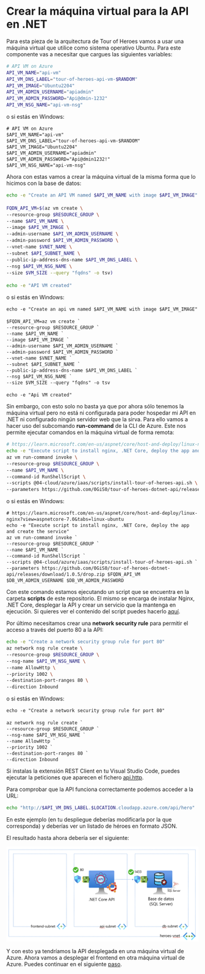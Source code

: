 # Crear la máquina virtual para la API en .NET

Para esta pieza de la arquitectura de Tour of Heroes vamos a usar una máquina virtual que utilice como sistema operativo Ubuntu. Para este componente vas a necesitar que cargues las siguientes variables:

```bash
# API VM on Azure
API_VM_NAME="api-vm"
API_VM_DNS_LABEL="tour-of-heroes-api-vm-$RANDOM"
API_VM_IMAGE="Ubuntu2204"
API_VM_ADMIN_USERNAME="apiadmin"
API_VM_ADMIN_PASSWORD="Api@dmin-1232"
API_VM_NSG_NAME="api-vm-nsg"
```

o si estás en Windows:

```pwsh
# API VM on Azure
$API_VM_NAME="api-vm"
$API_VM_DNS_LABEL="tour-of-heroes-api-vm-$RANDOM"
$API_VM_IMAGE="Ubuntu2204"
$API_VM_ADMIN_USERNAME="apiadmin"
$API_VM_ADMIN_PASSWORD="Api@dmin1232!"
$API_VM_NSG_NAME="api-vm-nsg"
```

Ahora con estas vamos a crear la máquina virtual de la misma forma que lo hicimos con la base de datos:

```bash
echo -e "Create an API VM named $API_VM_NAME with image $API_VM_IMAGE"

FQDN_API_VM=$(az vm create \
--resource-group $RESOURCE_GROUP \
--name $API_VM_NAME \
--image $API_VM_IMAGE \
--admin-username $API_VM_ADMIN_USERNAME \
--admin-password $API_VM_ADMIN_PASSWORD \
--vnet-name $VNET_NAME \
--subnet $API_SUBNET_NAME \
--public-ip-address-dns-name $API_VM_DNS_LABEL \
--nsg $API_VM_NSG_NAME \
--size $VM_SIZE --query "fqdns" -o tsv)

echo -e "API VM created"
```

o si estás en Windows:

```pwsh
echo -e "Create an api vm named $API_VM_NAME with image $API_VM_IMAGE"

$FQDN_API_VM=az vm create `
--resource-group $RESOURCE_GROUP `
--name $API_VM_NAME `
--image $API_VM_IMAGE `
--admin-username $API_VM_ADMIN_USERNAME `
--admin-password $API_VM_ADMIN_PASSWORD `
--vnet-name $VNET_NAME `
--subnet $API_SUBNET_NAME `
--public-ip-address-dns-name $API_VM_DNS_LABEL `
--nsg $API_VM_NSG_NAME `
--size $VM_SIZE --query "fqdns" -o tsv

echo -e "Api VM created"
```

Sin embargo, con esto solo no basta ya que por ahora sólo tenemos la máquina virtual pero no está ni configurada para poder hospedar mi API en .NET ni configurado ningún servidor web que la sirva. Para ello vamos a hacer uso del subcomando **run-command** de la CLI de Azure. Este nos permite ejecutar comandos en la máquina virtual de forma remota:

```bash
# https://learn.microsoft.com/en-us/aspnet/core/host-and-deploy/linux-nginx?view=aspnetcore-7.0&tabs=linux-ubuntu
echo -e "Execute script to install nginx, .NET Core, deploy the app and create the service"
az vm run-command invoke \
--resource-group $RESOURCE_GROUP \
--name $API_VM_NAME \
--command-id RunShellScript \
--scripts @04-cloud/azure/iaas/scripts/install-tour-of-heroes-api.sh \
--parameters https://github.com/0GiS0/tour-of-heroes-dotnet-api/releases/download/1.0.5/drop.zip $FQDN_API_VM $DB_VM_ADMIN_USERNAME $DB_VM_ADMIN_PASSWORD
```

o si estás en Windows:

```pwsh
# https://learn.microsoft.com/en-us/aspnet/core/host-and-deploy/linux-nginx?view=aspnetcore-7.0&tabs=linux-ubuntu
echo -e "Execute script to install nginx, .NET Core, deploy the app and create the service"
az vm run-command invoke `
--resource-group $RESOURCE_GROUP `
--name $API_VM_NAME `
--command-id RunShellScript `
--scripts @04-cloud/azure/iaas/scripts/install-tour-of-heroes-api.sh `
--parameters https://github.com/0GiS0/tour-of-heroes-dotnet-api/releases/download/1.0.5/drop.zip $FQDN_API_VM $DB_VM_ADMIN_USERNAME $DB_VM_ADMIN_PASSWORD
```

Con este comando estamos ejecutando un script que se encuentra en la carpeta **scripts** de este repositorio. El mismo se encarga de instalar Nginx, .NET Core, desplegar la API y crear un servicio que la mantenga en ejecución. Si quieres ver el contenido del script puedes hacerlo [aquí](04-cloud/azure/iaas/scripts/install-tour-of-heroes-api.sh).

Por último necesitamos crear una **network security rule** para permitir el acceso a través del puerto 80 a la API:

```bash
echo -e "Create a network security group rule for port 80"
az network nsg rule create \
--resource-group $RESOURCE_GROUP \
--nsg-name $API_VM_NSG_NAME \
--name AllowHttp \
--priority 1002 \
--destination-port-ranges 80 \
--direction Inbound
```

o si estás en Windows:

```pwsh
echo -e "Create a network security group rule for port 80"

az network nsg rule create `
--resource-group $RESOURCE_GROUP `
--nsg-name $API_VM_NSG_NAME `
--name AllowHttp `
--priority 1002 `
--destination-port-ranges 80 `
--direction Inbound
```

Si instalas la extensión REST Client en tu Visual Studio Code, puedes ejecutar la peticiones que aparecen el fichero [api.http](04-cloud/azure/iaas/02-api-vm/api.http).

Para comprobar que la API funciona correctamente podemos acceder a la URL:

```bash
echo "http://$API_VM_DNS_LABEL.$LOCATION.cloudapp.azure.com/api/hero"
 ```

En este ejemplo (en tu despliegue deberías modificarla por la que corresponda) y deberías ver un listado de héroes en formato JSON.

El resultado hasta ahora debería ser el siguiente:

![VM para la API](/04-cloud/azure/iaas/images/api-vm-y-db-vm.png)

Y con esto ya tendríamos la API desplegada en una máquina virtual de Azure. Ahora vamos a desplegar el frontend en otra máquina virtual de Azure. Puedes continuar en el siguiente [paso](../03-frontend-vm/README.md).